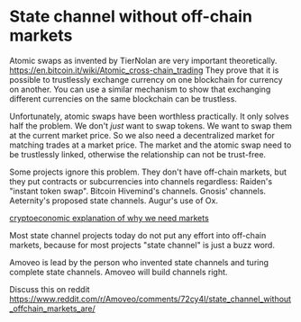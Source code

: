 # State channel without off-chain markets

Atomic swaps as invented by TierNolan are very important theoretically. https://en.bitcoin.it/wiki/Atomic_cross-chain_trading
They prove that it is possible to trustlessly exchange currency on one blockchain for currency on another.
You can use a similar mechanism to show that exchanging different currencies on the same blockchain can be trustless.

Unfortunately, atomic swaps have been worthless practically.
It only solves half the problem. We don't _just_ want to swap tokens. We want to swap them at the current market price.
So we also need a decentralized market for matching trades at a market price. The market and the atomic swap need to be trustlessly linked, otherwise the relationship can not be trust-free.

Some projects ignore this problem. They don't have off-chain markets, but they put contracts or subcurrencies into channels regardless: Raiden's "instant token swap". Bitcoin Hivemind's channels. Gnosis' channels. Aeternity's proposed state channels. Augur's use of Ox.

[cryptoeconomic explanation of why we need markets](why_markets.md)

Most state channel projects today do not put any effort into off-chain markets, because for most projects "state channel" is just a buzz word. 

Amoveo is lead by the person who invented state channels and turing complete state channels.
Amoveo will build channels right.

Discuss this on reddit https://www.reddit.com/r/Amoveo/comments/72cy4l/state_channel_without_offchain_markets_are/